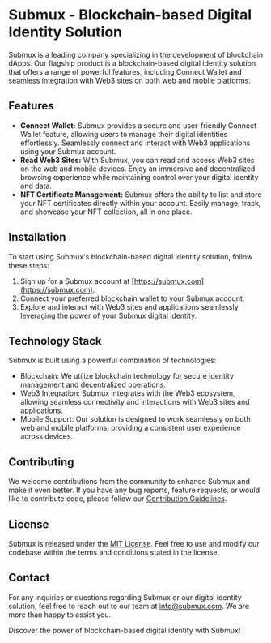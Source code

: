 # Submux - Blockchain-based Digital Identity Solution

Submux is a leading company specializing in the development of blockchain dApps. Our flagship product is a blockchain-based digital identity solution that offers a range of powerful features, including Connect Wallet and seamless integration with Web3 sites on both web and mobile platforms.

## Features

- **Connect Wallet:** Submux provides a secure and user-friendly Connect Wallet feature, allowing users to manage their digital identities effortlessly. Seamlessly connect and interact with Web3 applications using your Submux account.
- **Read Web3 Sites:** With Submux, you can read and access Web3 sites on the web and mobile devices. Enjoy an immersive and decentralized browsing experience while maintaining control over your digital identity and data.
- **NFT Certificate Management:** Submux offers the ability to list and store your NFT certificates directly within your account. Easily manage, track, and showcase your NFT collection, all in one place.

## Installation

To start using Submux's blockchain-based digital identity solution, follow these steps:

1. Sign up for a Submux account at [https://submux.com](https://submux.com).
2. Connect your preferred blockchain wallet to your Submux account.
3. Explore and interact with Web3 sites and applications seamlessly, leveraging the power of your Submux digital identity.

## Technology Stack

Submux is built using a powerful combination of technologies:

- Blockchain: We utilize blockchain technology for secure identity management and decentralized operations.
- Web3 Integration: Submux integrates with the Web3 ecosystem, allowing seamless connectivity and interactions with Web3 sites and applications.
- Mobile Support: Our solution is designed to work seamlessly on both web and mobile platforms, providing a consistent user experience across devices.

## Contributing

We welcome contributions from the community to enhance Submux and make it even better. If you have any bug reports, feature requests, or would like to contribute code, please follow our [Contribution Guidelines](CONTRIBUTING.md).

## License

Submux is released under the [MIT License](LICENSE). Feel free to use and modify our codebase within the terms and conditions stated in the license.

## Contact

For any inquiries or questions regarding Submux or our digital identity solution, feel free to reach out to our team at info@submux.com. We are more than happy to assist you.

Discover the power of blockchain-based digital identity with Submux!
